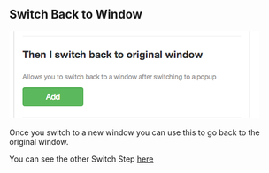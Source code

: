 ## Switch Back to Window

![Switch Back](images/switchback.png)

Once you switch to a new window you can use this to go back to the original window.

You can see the other Switch Step [here](switch.html)
